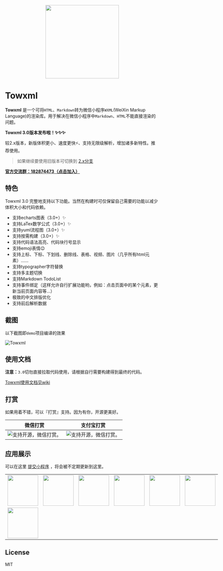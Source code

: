 <div align="center"><img width="240" src="https://cdn.rawgit.com/sbfkcel/towxml/78b0886d/logo.svg"/></div>

# Towxml

**Towxml** 是一个可将`HTML`、`Markdown`转为微信小程序`WXML`(WeiXin Markup Language)的渲染库。用于解决在微信小程序中`Markdown`、`HTML`不能直接渲染的问题。

**Towxml 3.0版本发布啦！✨✨✨**

较2.x版本，新版体积更小、速度更快⚡️、支持无限级解析，增加诸多新特性。推荐使用。

> 如果继续要使用旧版本可切换到 [2.x分支](https://github.com/sbfkcel/towxml/tree/2.x)

[**官方交流群：182874473（点击加入）**](https://jq.qq.com/?_wv=1027&k=54KTcZi)


## 特色

Towxml 3.0 完整地支持以下功能。当然在构建时可仅保留自己需要的功能以减少体积大小和代码依赖。

- 支持echarts图表（3.0+）✨
- 支持LaTex数学公式（3.0+）✨
- 支持yuml流程图（3.0+）✨
- 支持按需构建（3.0+）✨
- 支持代码语法高亮、代码块行号显示
- 支持emoji表情:wink:
- 支持上标、下标、下划线、删除线、表格、视频、图片（几乎所有html元素）……
- 支持typographer字符替换
- 支持多主题切换
- 支持Markdown TodoList
- 支持事件绑定（这样允许自行扩展功能哟，例如：点击页面中的某个元素，更新当前页面内容等...）
- 极致的中文排版优化
- 支持前后解析数据


## 截图

以下截图即`demo`项目编译的效果

![Towxml](https://raw.githack.com/sbfkcel/blog/gh-pages/wxml_demo/demo3.x.png)


## 使用文档

**注意：**`3.0`切勿直接拉取代码使用，请根据自行需要构建得到最终的代码。

[Towxml使用文档见wiki](https://github.com/sbfkcel/towxml/wiki)


## 打赏

如果用着不错，可以『打赏』支持。因为有你，开源更美好。

|微信打赏|支付宝打赏|
|:---:|:---:|
|![支持开源，微信打赏。](https://www.vvadd.com/wxml_demo/qrcode_wechat.png?v=1)|![支持开源，微信打赏。](https://www.vvadd.com/wxml_demo/qrcode_alipay.png?v=1)|


## 应用展示

可以在这里 [提交小程序](https://github.com/sbfkcel/towxml/issues/60) ，将会被不定期更新到这里。

<table style="width:100%; display:table;">
    <tbody>
        <tr>
            <td>
                <img src="https://user-images.githubusercontent.com/8692455/51429898-b159f400-1c4e-11e9-91a1-59cd1fab5042.png" width="100" height="100"/>
            </td>
            <td>
                <img src="https://user-images.githubusercontent.com/8033615/51673550-39524c00-2009-11e9-9554-4d75cd31ba39.jpg" width="100" height="100"/>
            </td>
            <td>
                <img src="https://raw.githubusercontent.com/yicm/WxComment/master/screenshot/xiaobaiai.jpg" width="100" height="100"/>
            </td>
            <td>
                <img src="https://user-images.githubusercontent.com/10069048/52948413-5681fc80-33b4-11e9-9397-26b7088381e5.jpg" width="100" height="100"/>
            </td>
            <td>
                <img src="https://user-images.githubusercontent.com/10728431/53088139-dd191400-3543-11e9-99b7-a5dfb4dceeff.jpg" width="100" height="100"/>
            </td>
            <td>
                <img src="https://user-images.githubusercontent.com/15965696/47959988-d2864d80-e02c-11e8-8c39-dac879bad3d6.jpg" width="100" height="100"/>
            </td>
        </tr>
        <tr>
            <td>
                <img src="https://camo.githubusercontent.com/bd91498a35c8e52893e0254bba21e7334c1540f6/68747470733a2f2f626c6f672e63646e2e7468696e6b6d6f6f6e2e636e2f626c6f672f7479706563686f2f323031392d31312d32325430373a35383a30382e706e67" width="100" height="100"/>
            </td>
        </tr>
    </tbody>
</table>

## License
MIT

